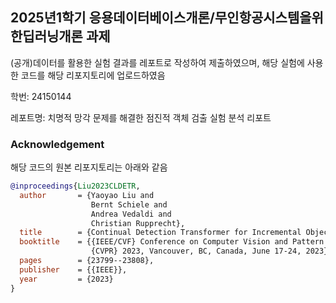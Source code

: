 ## 2025년1학기 응용데이터베이스개론/무인항공시스템을위한딥러닝개론 과제


(공개)데이터를 활용한 실험 결과를 레포트로 작성하여 제출하였으며, 해당 실험에 사용한 코드를 해당 리포지토리에 업로드하였음


학번: 24150144


레포트명: 치명적 망각 문제를 해결한 점진적 객체 검출 실험 분석 리포트



### Acknowledgement

해당 코드의 원본 리포지토리는 아래와 같음

```bibtex
@inproceedings{Liu2023CLDETR,
  author       = {Yaoyao Liu and
                  Bernt Schiele and
                  Andrea Vedaldi and
                  Christian Rupprecht},
  title        = {Continual Detection Transformer for Incremental Object Detection},
  booktitle    = {{IEEE/CVF} Conference on Computer Vision and Pattern Recognition,
                  {CVPR} 2023, Vancouver, BC, Canada, June 17-24, 2023},
  pages        = {23799--23808},
  publisher    = {{IEEE}},
  year         = {2023}
}
```
